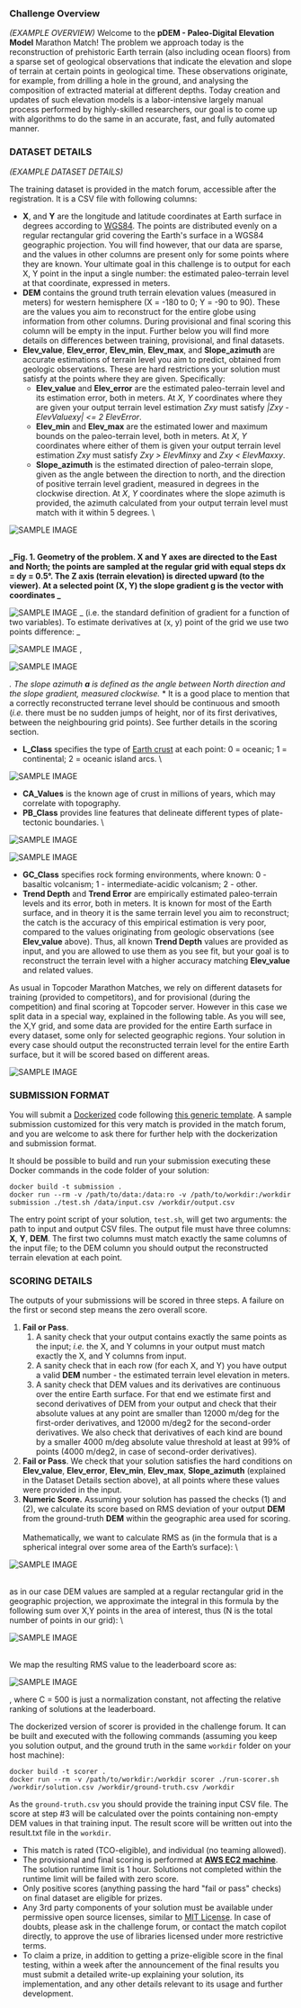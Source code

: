 ### Challenge Overview

_(EXAMPLE OVERVIEW)_
Welcome to the **pDEM - Paleo-Digital Elevation Model** Marathon Match! The problem we approach today is the reconstruction of prehistoric Earth terrain (also including ocean floors) from a sparse set of geological observations that indicate the elevation and slope of terrain at certain points in geological time. These observations originate, for example, from drilling a hole in the ground, and analysing the composition of extracted material at different depths. Today creation and updates of such elevation models is a labor-intensive largely manual process performed by highly-skilled researchers, our goal is to come up with algorithms to do the same in an accurate, fast, and fully automated manner.


### DATASET DETAILS

_(EXAMPLE DATASET DETAILS)_

The training dataset is provided in the match forum, accessible after the registration. It is a CSV file with following columns:


*   **X**, and **Y** are the longitude and latitude coordinates at Earth surface in degrees according to [WGS84](https://en.wikipedia.org/wiki/World_Geodetic_System#A_new_World_Geodetic_System:_WGS_84). The points are distributed evenly on a regular rectangular grid covering the Earth's surface in a WGS84 geographic projection. You will find however, that our data are sparse, and the values in other columns are present only for some points where they are known. Your ultimate goal in this challenge is to output for each X, Y point in the input a single number: the estimated paleo-terrain level at that coordinate, expressed in meters.
*   **DEM** contains the ground truth terrain elevation values (measured in meters) for western hemisphere (X = -180 to 0; Y = -90 to 90). These are the values you aim to reconstruct for the entire globe using information from other columns. During provisional and final scoring this column will be empty in the input. Further below you will find more details on differences between training, provisional, and final datasets.
*   **Elev_value**, **Elev_error**, **Elev_min**, **Elev_max**, and **Slope_azimuth** are accurate estimations of terrain level you aim to predict, obtained from geologic observations. These are hard restrictions your solution must satisfy at the points where they are given. Specifically:
    *   **Elev_value** and **Elev_error** are the estimated paleo-terrain level and its estimation error, both in meters. At _X_, _Y_ coordinates where they are given your output terrain level estimation _Zxy_ must satisfy _|Zxy - ElevValuexy| &lt;= 2 ElevError_.
    *   **Elev_min** and **Elev_max** are the estimated lower and maximum bounds on the paleo-terrain level, both in meters. At _X_, _Y_ coordinates where either of them is given your output terrain level estimation _Zxy_ must satisfy _Zxy > ElevMinxy_ and _Zxy &lt; ElevMaxxy_.
    *   **Slope_azimuth** is the estimated direction of paleo-terrain slope, given as the angle between the direction to north, and the direction of positive terrain level gradient, measured in degrees in the clockwise direction. At _X_, _Y_ coordinates where the slope azimuth is provided, the azimuth calculated from your output terrain level must match with it within 5 degrees. \

![SAMPLE IMAGE](https://www.topcoder.com/wp-content/themes/tc3-marketing/img/rawpixel-03.png)


 \
**_Fig. 1. Geometry of the problem. X and Y axes are directed to the East and North; the points are sampled at the regular grid with equal steps dx = dy = 0.5°. The Z axis (terrain elevation) is directed upward (to the viewer). At a selected point (X, Y) the slope gradient g is the vector with coordinates _**


![SAMPLE IMAGE](https://www.topcoder.com/wp-content/themes/tc3-marketing/img/rawpixel-03.png)
_ (i.e. the standard definition of gradient for a function of two variables). To estimate derivatives at (x, y) point of the grid we use two points difference: _



![SAMPLE IMAGE](https://www.topcoder.com/wp-content/themes/tc3-marketing/img/rawpixel-03.png)
, 


![SAMPLE IMAGE](https://www.topcoder.com/wp-content/themes/tc3-marketing/img/rawpixel-03.png)

_. The slope azimuth **a** is defined as the angle between North direction and the slope gradient, measured clockwise._
    *   It is a good place to mention that a correctly reconstructed terrane level should be continuous and smooth (_i.e._ there must be no sudden jumps of height, nor of its first derivatives, between the neighbouring grid points). See further details in the scoring section.
*   **L_Class** specifies the type of [Earth crust](https://en.wikipedia.org/wiki/Crust_(geology)) at each point: 0 = oceanic; 1 = continental; 2 = oceanic island arcs. \




![SAMPLE IMAGE](https://www.topcoder.com/wp-content/themes/tc3-marketing/img/rawpixel-03.png)


*   **CA_Values** is the known age of crust in millions of years, which may correlate with topography.
*   **PB_Class** provides line features that delineate different types of plate-tectonic boundaries. \



![SAMPLE IMAGE](https://www.topcoder.com/wp-content/themes/tc3-marketing/img/rawpixel-03.png)





![SAMPLE IMAGE](https://www.topcoder.com/wp-content/themes/tc3-marketing/img/rawpixel-03.png)


*   **GC_Class** specifies rock forming environments, where known: 0 - basaltic volcanism; 1 - intermediate-acidic volcanism; 2 - other.
*   **Trend Depth** and **Trend Error** are empirically estimated paleo-terrain levels and its error, both in meters. It is known for most of the Earth surface, and in theory it is the same terrain level you aim to reconstruct; the catch is the accuracy of this empirical estimation is very poor, compared to the values originating from geologic observations (see **Elev_value** above). Thus, all known **Trend Depth** values are provided as input, and you are allowed to use them as you see fit, but your goal is to reconstruct the terrain level with a higher accuracy matching **Elev_value** and related values.

As usual in Topcoder Marathon Matches, we rely on different datasets for training (provided to competitors), and for provisional (during the competition) and final scoring at Topcoder server. However in this case we split data in a special way, explained in the following table. As you will see, the X,Y grid, and some data are provided for the entire Earth surface in every dataset, some only for selected geographic regions. Your solution in every case should output the reconstructed terrain level for the entire Earth surface, but it will be scored based on different areas.

![SAMPLE IMAGE](https://www.topcoder.com/wp-content/themes/tc3-marketing/img/rawpixel-03.png)




### SUBMISSION FORMAT

You will submit a [Dockerized](https://docs.docker.com/get-started/) code following [this generic template](https://github.com/topcoder-platform-templates/marathon-code-only). A sample submission customized for this very match is provided in the match forum, and you are welcome to ask there for further help with the dockerization and submission format.

It should be possible to build and run your submission executing these Docker commands in the code folder of your solution:


```
docker build -t submission .
docker run --rm -v /path/to/data:/data:ro -v /path/to/workdir:/workdir submission ./test.sh /data/input.csv /workdir/output.csv
```


The entry point script of your solution, `test.sh`, will get two arguments: the path to input and output CSV files. The output file must have three columns: **X**, **Y**, **DEM**. The first two columns must match exactly the same columns of the input file; to the DEM column you should output the reconstructed terrain elevation at each point.


### SCORING DETAILS

The outputs of your submissions will be scored in three steps. A failure on the first or second step means the zero overall score.



1. **Fail or Pass**.
    1. A sanity check that your output contains exactly the same points as the input; _i.e._ the X, and Y columns in your output must match exactly the X, and Y columns from input.
    2. A sanity check that in each row (for each X, and Y) you have output a valid **DEM** number - the estimated terrain level elevation in meters.
    3. A sanity check that DEM values and its derivatives are continuous over the entire Earth surface. For that end we estimate first and second derivatives of DEM from your output and check that their absolute values at any point are smaller than 12000 m/deg for the first-order derivatives, and 12000 m/deg2 for the second-order derivatives. We also check that derivatives of each kind are bound by a smaller 4000 m/deg absolute value threshold at least at 99% of points (4000 m/deg2, in case of second-order derivatives).
2. **Fail or Pass**. We check that your solution satisfies the hard conditions on **Elev_value**, **Elev_error**, **Elev_min**, **Elev_max**, **Slope_azimuth** (explained in the Dataset Details section above), at all points where these values were provided in the input.
3. **Numeric Score.** Assuming your solution has passed the checks (1) and (2), we calculate its score based on RMS deviation of your output **DEM** from the ground-truth **DEM** within the geographic area used for scoring. \
 \
Mathematically, we want to calculate RMS as (in the formula that is a spherical integral over some area of the Earth’s surface): \



![SAMPLE IMAGE](https://www.topcoder.com/wp-content/themes/tc3-marketing/img/rawpixel-03.png)

 \
as in our case DEM values are sampled at a regular rectangular grid in the geographic projection, we approximate the integral in this formula by the following sum over X,Y points in the area of interest, thus (N is the total number of points in our grid): \

![SAMPLE IMAGE](https://www.topcoder.com/wp-content/themes/tc3-marketing/img/rawpixel-03.png)

 \
We map the resulting RMS value to the leaderboard score as: 

![SAMPLE IMAGE](https://www.topcoder.com/wp-content/themes/tc3-marketing/img/rawpixel-03.png)

, where C = 500 is just a normalization constant, not affecting the relative ranking of solutions at the leaderboard.

The dockerized version of scorer is provided in the challenge forum. It can be built and executed with the following commands (assuming you keep you solution output, and the ground truth in the same `workdir` folder on your host machine):


```
docker build -t scorer .
docker run --rm -v /path/to/workdir:/workdir scorer ./run-scorer.sh /workdir/solution.csv /workdir/ground-truth.csv /workdir
```


As the `ground-truth.csv` you should provide the training input CSV file. The score at step #3 will be calculated over the points containing non-empty DEM values in that training input. The result score will be written out into the result.txt file in the `workdir`.



*   This match is rated (TCO-eligible), and individual (no teaming allowed).
*   The provisional and final scoring is performed at **[AWS EC2 machine](https://aws.amazon.com/ec2/instance-types/)**. The solution runtime limit is 1 hour. Solutions not completed within the runtime limit will be failed with zero score.
*   Only positive scores (anything passing the hard "fail or pass" checks) on final dataset are eligible for prizes.
*   Any 3rd party components of your solution must be available under permissive open source licenses, similar to [MIT License](https://en.wikipedia.org/wiki/MIT_License). In case of doubts, please ask in the challenge forum, or contact the match copilot directly, to approve the use of libraries licensed under more restrictive terms.
*   To claim a prize, in addition to getting a prize-eligible score in the final testing, within a week after the announcement of the final results you must submit a detailed write-up explaining your solution, its implementation, and any other details relevant to its usage and further development.

